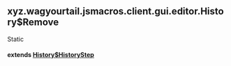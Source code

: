 

xyz.wagyourtail.jsmacros.client.gui.editor.History$Remove
---------------------------------------------------------

Static
#### extends [History$HistoryStep](1.9.2/xyz/wagyourtail/jsmacros/client/gui/editor/History.HistoryStep.html)


